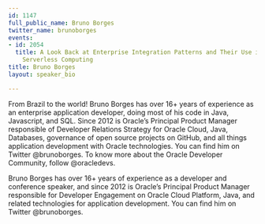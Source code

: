 ```yaml
---
id: 1147
full_public_name: Bruno Borges
twitter_name: brunoborges
events:
- id: 2054
  title: A Look Back at Enterprise Integration Patterns and Their Use into Today's
    Serverless Computing
title: Bruno Borges
layout: speaker_bio

---
```

From Brazil to the world! Bruno Borges has over 16+ years of experience as an enterprise application developer, doing most of his code in Java, Javascript, and SQL. Since 2012 is Oracle’s Principal Product Manager responsible of Developer Relations Strategy for Oracle Cloud, Java, Databases, governance of open source projects on GitHub, and all things application development with Oracle technologies. You can find him on Twitter @brunoborges. To know more about the Oracle Developer Community, follow @oracledevs.

Bruno Borges has over 16+ years of experience as a developer and conference speaker, and since 2012 is Oracle’s Principal Product Manager responsible for Developer Engagement on Oracle Cloud Platform, Java, and related technologies for application development. You can find him on Twitter @brunoborges.